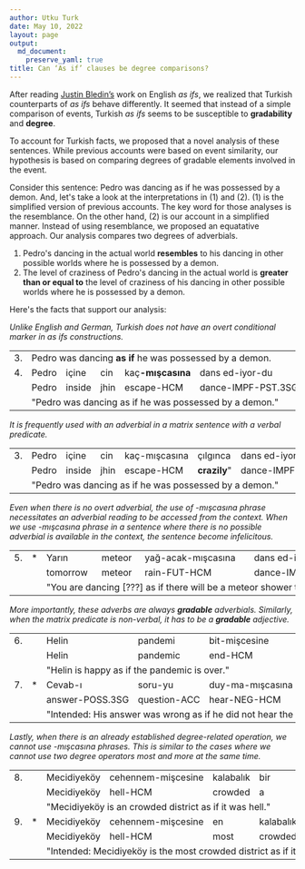 ```yaml
---
author: Utku Turk
date: May 10, 2022
layout: page
output:
  md_document:
    preserve_yaml: true
title: Can ‘As if’ clauses be degree comparisons?
---
```


<style>
    table{table-layout:fixed;}
    td{width:3px;white-space:nowrap;}
</style>

After reading [Justin Bledin’s](https://www.jbledin.com/papers) work on English *as ifs*, we realized that Turkish counterparts of *as ifs* behave differently. It seemed that instead of a simple comparison of events, Turkish *as ifs* seems to be susceptible to **gradability** and **degree**. 

To account for Turkish facts, we proposed that a novel analysis of these sentences. While previous accounts were based on event similarity, our hypothesis is based on comparing degrees of gradable elements involved in the event.

Consider this sentence: Pedro was dancing as if he was possessed by a demon. And, let's take a look at the interpretations in (1) and (2). (1) is the simplified version of previous accounts. The key word for those analyses is the resemblance. On the other hand, (2) is our account in a simplified manner. Instead of using resemblance, we proposed an equatative approach. Our analysis compares two degrees of adverbials.

1. Pedro's dancing in the actual world **resembles** to his dancing in other possible worlds where he is possessed by a demon. 
2. The level of craziness of Pedro's dancing in the actual world is **greater than or equal to** the level of craziness of his dancing in other possible worlds where he is possessed by a demon. 


Here's the facts that support our analysis: 


*Unlike English and German, Turkish does not have an overt conditional marker in as ifs constructions.*


<table>
<tbody>
  <tr>
    <td>3.</td>
    <td colspan="6">Pedro was dancing <b>as if</b> he was possessed by a demon.</td>
  </tr>
  <tr>
    <td>4.</td>
    <td>Pedro</td>
    <td>içine</td>
    <td>cin</td>
    <td>kaç<b>-mışcasına</b></td>
    <td colspan="2">dans ed-iyor-du</td>
  </tr>
  <tr>
    <td></td>
    <td>Pedro</td>
    <td>inside</td>
    <td>jhin</td>
    <td>escape-HCM</td>
    <td colspan="2">dance-IMPF-PST.3SG</td>
  </tr>
  <tr>
    <td></td>
    <td colspan="6">"Pedro was dancing as if he was possessed by a demon."<br></td>
  </tr>
</tbody>
</table>


*It is frequently used with an adverbial in a matrix sentence with a verbal predicate.*

<table>
<tbody>
  <tr>
    <td>3.</td>
    <td>Pedro</td>
    <td>içine</td>
    <td>cin</td>
    <td>kaç-mışcasına</td>
    <td>çılgınca</td>
    <td>dans ed-iyor-du</td>
  </tr>
  <tr>
    <td></td>
    <td>Pedro</td>
    <td>inside</td>
    <td>jhin</td>
    <td>escape-HCM</td>
    <td><b>crazily</b>"</td>
    <td>dance-IMPF-PST.3SG</td>
  </tr>
  <tr>
    <td></td>
    <td colspan="6">"Pedro was dancing as if he was possessed by a demon."</td>
  </tr>
</tbody>
</table>

*Even when there is no overt adverbial, the use of -mışcasına phrase necessitates an adverbial reading to be accessed from the context. When we use -mışcasına phrase in a sentence where there is no possible adverbial is available in the context, the sentence become infelicitous.*

<table>
<tbody>
  <tr>
    <td>5.</td>
    <td>*</td>
    <td>Yarın</td>
    <td>meteor</td>
    <td>yağ-acak-mışcasına</td>
    <td>dans ed-iyor-sun.</td>
  </tr>
  <tr>
    <td></td>
    <td></td>
    <td>tomorrow</td>
    <td>meteor</td>
    <td>rain-FUT-HCM</td>
    <td>dance-IMPF-2SG</td>
  </tr>
  <tr>
    <td></td>
    <td></td>
    <td colspan="4">"You are dancing [???] as if there will be a meteor shower tomorrow."</td>
  </tr>
</tbody>
</table>

*More importantly, these adverbs are always **gradable** adverbials. Similarly, when the matrix predicate is non-verbal, it has to be a **gradable** adjective.*

<table>
<tbody>
  <tr>
    <td>6.</td>
    <td></td>
    <td>Helin</td>
    <td>pandemi</td>
    <td>bit-mişcesine</td>
    <td><b>mutlu</b>.</td>
  </tr>
  <tr>
    <td></td>
    <td></td>
    <td>Helin</td>
    <td>pandemic</td>
    <td>end-HCM</td>
    <td>happy.3SG</td>
  </tr>
  <tr>
    <td></td>
    <td></td>
    <td colspan="4">"Helin is happy as if the pandemic is over."</td>
  </tr>
  <tr>
    <td>7.</td>
    <td>*</td>
    <td>Cevab-ı</td>
    <td>soru-yu</td>
    <td>duy-ma-mışcasına</td>
    <td><b>yanlış</b>-tı.</td>
  </tr>
  <tr>
    <td></td>
    <td></td>
    <td>answer-POSS.3SG</td>
    <td>question-ACC</td>
    <td>hear-NEG-HCM</td>
    <td>wrong-PST.3SG</td>
  </tr>
  <tr>
    <td></td>
    <td></td>
    <td colspan="4">"Intended: His answer was wrong as if he did not hear the question."</td>
  </tr>
</tbody>
</table>

*Lastly, when there is an already established degree-related operation, we cannot use -mışcasına phrases. This is similar to the cases where we cannot use two degree operators most and more at the same time.*

<table>
<tbody>
  <tr>
    <td>8.</td>
    <td></td>
    <td>Mecidiyeköy</td>
    <td>cehennem-mişcesine</td>
    <td>kalabalık</td>
    <td>bir</td>
    <td>ilçe-miz-dir.</td>
  </tr>
  <tr>
    <td></td>
    <td></td>
    <td>Mecidiyeköy</td>
    <td>hell-HCM</td>
    <td>crowded</td>
    <td>a</td>
    <td>district-POSS.1PL-AOR</td>
  </tr>
  <tr>
    <td></td>
    <td></td>
    <td colspan="5">"Mecidiyeköy is an crowded district as if it was hell."</td>
  </tr>
  <tr>
    <td>9.</td>
    <td>*</td>
    <td>Mecidiyeköy</td>
    <td>cehennem-mişcesine</td>
    <td>en</td>
    <td>kalabalık</td>
    <td>ilçe-miz-dir.</td>
  </tr>
  <tr>
    <td></td>
    <td></td>
    <td>Mecidiyeköy</td>
    <td>hell-HCM</td>
    <td>most</td>
    <td>crowded</td>
    <td>district-POSS.1PL-AOR</td>
  </tr>
  <tr>
    <td></td>
    <td></td>
    <td colspan="5">"Intended: Mecidiyeköy is the most crowded district as if it was hell."</td>
  </tr>
</tbody>
</table>
